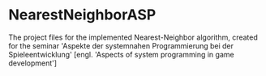 # NearestNeighborASP
The project files for the implemented Nearest-Neighbor algorithm, created for the seminar 'Aspekte der systemnahen Programmierung bei der Spieleentwicklung' [engl. 'Aspects of system programming in game development']
